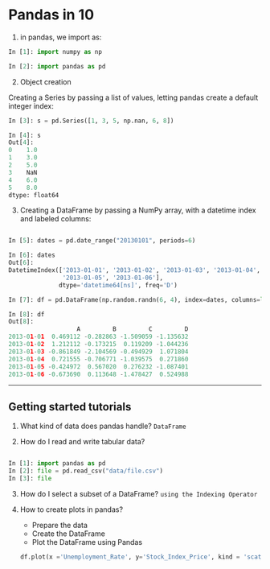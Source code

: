 # Pandas in 10

1. in pandas, we import as:

```python
In [1]: import numpy as np

In [2]: import pandas as pd
```

2. Object creation

Creating a Series by passing a list of values, letting pandas create a default integer index:

```python
In [3]: s = pd.Series([1, 3, 5, np.nan, 6, 8])

In [4]: s
Out[4]: 
0    1.0
1    3.0
2    5.0
3    NaN
4    6.0
5    8.0
dtype: float64
```

3. Creating a DataFrame by passing a NumPy array, with a datetime index and labeled columns:

```python

In [5]: dates = pd.date_range("20130101", periods=6)

In [6]: dates
Out[6]: 
DatetimeIndex(['2013-01-01', '2013-01-02', '2013-01-03', '2013-01-04',
               '2013-01-05', '2013-01-06'],
              dtype='datetime64[ns]', freq='D')

In [7]: df = pd.DataFrame(np.random.randn(6, 4), index=dates, columns=list("ABCD"))

In [8]: df
Out[8]: 
                   A         B         C         D
2013-01-01  0.469112 -0.282863 -1.509059 -1.135632
2013-01-02  1.212112 -0.173215  0.119209 -1.044236
2013-01-03 -0.861849 -2.104569 -0.494929  1.071804
2013-01-04  0.721555 -0.706771 -1.039575  0.271860
2013-01-05 -0.424972  0.567020  0.276232 -1.087401
2013-01-06 -0.673690  0.113648 -1.478427  0.524988
```

-------------------

## Getting started tutorials


1. What kind of data does pandas handle? ```DataFrame```

2. How do I read and write tabular data?

```python

In [1]: import pandas as pd
In [2]: file = pd.read_csv("data/file.csv")
In [3]: file
```

3. How do I select a subset of a DataFrame?  ```using the Indexing Operator```

4. How to create plots in pandas?
    - Prepare the data
    - Create the DataFrame
    - Plot the DataFrame using Pandas

    ```python
    df.plot(x ='Unemployment_Rate', y='Stock_Index_Price', kind = 'scatter') 
    ```


